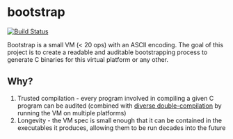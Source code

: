 # bootstrap 

[![Build Status](https://travis-ci.org/mmastrac/bootstrap.svg?branch=master)](https://travis-ci.org/mmastrac/bootstrap)

Bootstrap is a small VM (< 20 ops) with an ASCII encoding. The goal of this project is to create a readable and auditable
bootstrapping process to generate C binaries for this virtual platform or any other.

## Why?

 1. Trusted compilation - every program involved in compiling a given C program can be audited (combined with [diverse double-compilation](https://www.dwheeler.com/trusting-trust/) by running the VM on multiple platforms)
 2. Longevity - the VM spec is small enough that it can be contained in the executables it produces, allowing them to be run
    decades into the future
